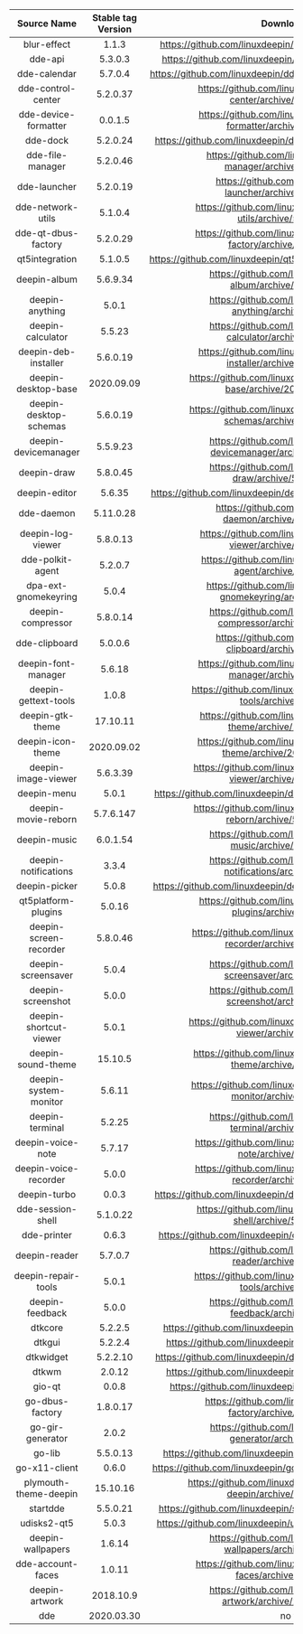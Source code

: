 |       Source Name       | Stable tag Version |                        Download Link                         |
| :---------------------: | :----------------: | :----------------------------------------------------------: |
|       blur-effect       |       1.1.3        | https://github.com/linuxdeepin/blur-effect/archive/1.1.3.tar.gz |
|         dde-api         |      5.3.0.3       | https://github.com/linuxdeepin/dde-api/archive/5.3.0.3.tar.gz |
|      dde-calendar       |      5.7.0.4       | https://github.com/linuxdeepin/dde-calendar/archive/5.7.0.4.tar.gz |
|   dde-control-center    |      5.2.0.37      | https://github.com/linuxdeepin/dde-control-center/archive/5.3.0.37.tar.gz |
|  dde-device-formatter   |      0.0.1.5       | https://github.com/linuxdeepin/dde-device-formatter/archive/0.0.1.5.tar.gz |
|        dde-dock         |      5.2.0.24      | https://github.com/linuxdeepin/dde-dock/archive/5.3.0.24.tar.gz |
|    dde-file-manager     |      5.2.0.46      | https://github.com/linuxdeepin/dde-file-manager/archive/5.2.0.46.tar.gz |
|      dde-launcher       |      5.2.0.19      | https://github.com/linuxdeepin/dde-launcher/archive/5.2.0.19.tar.gz |
|    dde-network-utils    |      5.1.0.4       | https://github.com/linuxdeepin/dde-network-utils/archive/5.1.0.4.tar.gz |
|   dde-qt-dbus-factory   |      5.2.0.29      | https://github.com/linuxdeepin/dde-qt-dbus-factory/archive/5.2.0.29.tar.gz |
|     qt5integration      |      5.1.0.5       | https://github.com/linuxdeepin/qt5integration/archive/5.1.0.5.tar.gz |
|      deepin-album       |      5.6.9.34      | https://github.com/linuxdeepin/deepin-album/archive/5.6.9.34.tar.gz |
|     deepin-anything     |       5.0.1        | https://github.com/linuxdeepin/deepin-anything/archive/5.0.1.tar.gz |
|    deepin-calculator    |       5.5.23       | https://github.com/linuxdeepin/deepin-calculator/archive/5.5.23.tar.gz |
|  deepin-deb-installer   |      5.6.0.19      | https://github.com/linuxdeepin/deepin-deb-installer/archive/5.6.0.19.tar.gz |
|   deepin-desktop-base   |     2020.09.09     | https://github.com/linuxdeepin/deepin-desktop-base/archive/2020.09.09.tar.gz |
| deepin-desktop-schemas  |      5.6.0.19      | https://github.com/linuxdeepin/deepin-desktop-schemas/archive/5.6.0.19.tar.gz |
|  deepin-devicemanager   |      5.5.9.23      | https://github.com/linuxdeepin/deepin-devicemanager/archive/5.5.9.23.tar.gz |
|       deepin-draw       |      5.8.0.45      | https://github.com/linuxdeepin/deepin-draw/archive/5.8.0.45.tar.gz |
|      deepin-editor      |       5.6.35       | https://github.com/linuxdeepin/deepin-editor/archive/5.6.35.tar.gz |
|       dde-daemon        |     5.11.0.28      | https://github.com/linuxdeepin/dde-daemon/archive/5.11.0.28.tar.gz |
|    deepin-log-viewer    |      5.8.0.13      | https://github.com/linuxdeepin/deepin-log-viewer/archive/5.8.0.13.tar.gz |
|    dde-polkit-agent     |      5.2.0.7       | https://github.com/linuxdeepin/dde-polkit-agent/archive/5.2.0.7.tar.gz |
|  dpa-ext-gnomekeyring   |       5.0.4        | https://github.com/linuxdeepin/dpa-ext-gnomekeyring/archive/5.0.4.tar.gz |
|    deepin-compressor    |      5.8.0.14      | https://github.com/linuxdeepin/deepin-compressor/archive/5.8.0.14.tar.gz |
|      dde-clipboard      |      5.0.0.6       | https://github.com/linuxdeepin/dde-clipboard/archive/5.0.0.6.tar.gz |
|   deepin-font-manager   |       5.6.18       | https://github.com/linuxdeepin/deepin-font-manager/archive/5.6.18.tar.gz |
|  deepin-gettext-tools   |       1.0.8        | https://github.com/linuxdeepin/deepin-gettext-tools/archive/1.0.8.tar.gz |
|    deepin-gtk-theme     |      17.10.11      | https://github.com/linuxdeepin/deepin-gtk-theme/archive/17.10.11.tar.gz |
|    deepin-icon-theme    |     2020.09.02     | https://github.com/linuxdeepin/deepin-icon-theme/archive/2020.09.02.tar.gz |
|   deepin-image-viewer   |      5.6.3.39      | https://github.com/linuxdeepin/deepin-image-viewer/archive/5.6.3.39.tar.gz |
|       deepin-menu       |       5.0.1        | https://github.com/linuxdeepin/deepin-menu/archive/5.0.1.tar.gz |
|   deepin-movie-reborn   |     5.7.6.147      | https://github.com/linuxdeepin/deepin-movie-reborn/archive/5.7.6.147.tar.gz |
|      deepin-music       |      6.0.1.54      | https://github.com/linuxdeepin/deepin-music/archive/6.0.1.54.tar.gz |
|  deepin-notifications   |       3.3.4        | https://github.com/linuxdeepin/deepin-notifications/archive/3.3.4.tar.gz |
|      deepin-picker      |       5.0.8        | https://github.com/linuxdeepin/deepin-picker/archive/5.0.8.tar.gz |
|  qt5platform-plugins    |       5.0.16       | https://github.com/linuxdeepin/qt5platform-plugins/archive/5.0.16.tar.gz |
| deepin-screen-recorder  |      5.8.0.46      | https://github.com/linuxdeepin/deepin-screen-recorder/archive/5.8.0.46.tar.gz |
|   deepin-screensaver    |       5.0.4        | https://github.com/linuxdeepin/deepin-screensaver/archive/5.0.4.tar.gz |
|    deepin-screenshot    |       5.0.0        | https://github.com/linuxdeepin/deepin-screenshot/archive/5.0.0.tar.gz |
| deepin-shortcut-viewer  |       5.0.1        | https://github.com/linuxdeepin/deepin-shortcut-viewer/archive/5.0.1.tar.gz |
|   deepin-sound-theme    |      15.10.5       | https://github.com/linuxdeepin/deepin-sound-theme/archive/15.10.5.tar.gz |
|  deepin-system-monitor  |       5.6.11       | https://github.com/linuxdeepin/deepin-system-monitor/archive/5.6.11.tar.gz |
|     deepin-terminal     |       5.2.25       | https://github.com/linuxdeepin/deepin-terminal/archive/5.2.25.tar.gz |
|    deepin-voice-note    |       5.7.17       | https://github.com/linuxdeepin/deepin-voice-note/archive/5.7.17.tar.gz |
|  deepin-voice-recorder  |       5.0.0        | https://github.com/linuxdeepin/deepin-voice-recorder/archive/5.0.0.tar.gz |
|      deepin-turbo       |       0.0.3        | https://github.com/linuxdeepin/deepin-turbo/archive/0.0.3.tar.gz |
|    dde-session-shell    |      5.1.0.22      | https://github.com/linuxdeepin/dde-session-shell/archive/5.1.0.22.tar.gz |
|       dde-printer       |       0.6.3        | https://github.com/linuxdeepin/dde-printer/archive/0.6.3.tar.gz |
|      deepin-reader      |      5.7.0.7       | https://github.com/linuxdeepin/deepin-reader/archive/5.7.0.7.tar.gz |
|   deepin-repair-tools   |       5.0.1        | https://github.com/linuxdeepin/deepin-repair-tools/archive/5.0.1.tar.gz |
|     deepin-feedback     |       5.0.0        | https://github.com/linuxdeepin/deepin-feedback/archive/5.0.0.tar.gz |
|         dtkcore         |      5.2.2.5       | https://github.com/linuxdeepin/dtkcore/archive/5.2.2.5.tar.gz |
|         dtkgui          |      5.2.2.4       | https://github.com/linuxdeepin/dtkgui/archive/5.2.2.4.tar.gz |
|        dtkwidget        |      5.2.2.10      | https://github.com/linuxdeepin/dtkwidget/archive/5.2.2.10.tar.gz |
|          dtkwm          |       2.0.12       |  https://github.com/linuxdeepin/dtkwm/archive/2.0.12.tar.gz  |
|         gio-qt          |       0.0.8        |  https://github.com/linuxdeepin/gio-qt/archive/0.0.8.tar.gz  |
|     go-dbus-factory     |      1.8.0.17      | https://github.com/linuxdeepin/go-dbus-factory/archive/1.8.0.17.tar.gz |
|    go-gir-generator     |       2.0.2        | https://github.com/linuxdeepin/go-gir-generator/archive/2.0.2.tar.gz |
|         go-lib          |      5.5.0.13      | https://github.com/linuxdeepin/go-lib/archive/5.5.0.13.tar.gz |
|      go-x11-client      |       0.6.0        | https://github.com/linuxdeepin/go-x11-client/archive/0.6.0.tar.gz |
|  plymouth-theme-deepin  |      15.10.16      | https://github.com/linuxdeepin/plymouth-theme-deepin/archive/15.10.16.tar.gz |
|        startdde         |      5.5.0.21      | https://github.com/linuxdeepin/startdde/archive/5.5.0.21.tar.gz |
|       udisks2-qt5       |       5.0.3        | https://github.com/linuxdeepin/udisks2-qt5/archive/5.0.3.tar.gz |
|    deepin-wallpapers    |       1.6.14       | https://github.com/linuxdeepin/deepin-wallpapers/archive/1.6.14.tar.gz |
|    dde-account-faces    |       1.0.11       | https://github.com/linuxdeepin/dde-account-faces/archive/1.0.11.tar.gz |
|     deepin-artwork      |     2018.10.9      | https://github.com/linuxdeepin/deepin-artwork/archive/2018.10.9.tar.gz |
|           dde           |     2020.03.30     |                            no tag                            |

